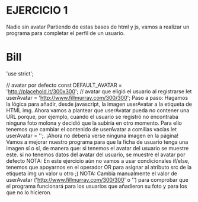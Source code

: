 # EJERCICIO 1
Nadie sin avatar
Partiendo de estas bases de html y js, vamos a realizar un programa para completar el perfil de un usuario.
<!DOCTYPE html>
<html lang="es">
  <head>
    <meta charset="utf-8" />
    <title>Mi primer código JavaScript</title>
  </head>
  <body>
    <div class="user">
      <h1 class="user__name">Bill</h1>
      <img class="user__avatar" />
    </div>
    <script type="text/javascript" src="main.js"></script>
  </body>
</html>
'use strict';

// avatar por defecto
const DEFAULT_AVATAR = 'http://placehold.it/300x300';
// avatar que eligió el usuario al registrarse
let userAvatar = 'http://www.fillmurray.com/300/300';
Paso a paso:
Hagamos la lógica para añadir, desde javascript, la imagen userAvatar a la etiqueta de HTML img.
Ahora vamos a plantear que userAvatar pueda no contener una URL porque, por ejemplo, cuando el usuario se registró no encontraba ninguna foto molona y decidió que la subiría en otro momento. Para ello tenemos que cambiar el contenido de userAvatar a comillas vacías let userAvatar = '';. ¡Ahora no debería verse ninguna imagen en la página!
Vamos a mejorar nuestro programa para que la ficha de usuario tenga una imagen sí o sí, de manera que:
si tenemos el avatar del usuario se muestre este.
si no tenemos datos del avatar del usuario, se muestre el avatar por defecto
NOTA: En este ejercicio aún no vamos a usar condicionales if/else, tenemos que apoyarnos en el operador OR para asignar al atributo src de la etiqueta img un valor u otro ;)
NOTA: Cambia manualmente el valor de userAvatar ('http://www.fillmurray.com/300/300' o '') para comprobar que el programa funcionará para los usuarios que añadieron su foto y para los que no lo hicieron.
